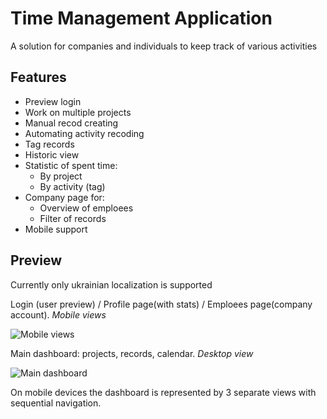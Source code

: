 # Time Management Application

A solution for companies and individuals to keep track of various activities

## Features
* Preview login
* Work on multiple projects
* Manual recod creating
* Automating activity recoding
* Tag records
* Historic view
* Statistic of spent time:
  * By project
  * By activity (tag)
* Company page for:
  * Overview of emploees
  * Filter of records
* Mobile support

## Preview

Currently only ukrainian localization is supported

Login (user preview) / Profile page(with stats) / Emploees page(company account). *Mobile views*

![Mobile views](https://user-images.githubusercontent.com/8505995/52522122-ab719480-2c89-11e9-8e2c-6795963eeafb.png)

Main dashboard: projects, records, calendar. *Desktop view*

![Main dashboard](https://user-images.githubusercontent.com/8505995/52522142-e7a4f500-2c89-11e9-9826-8a96ef4d40a2.png)

On mobile devices the dashboard is represented by 3 separate views with sequential navigation.
